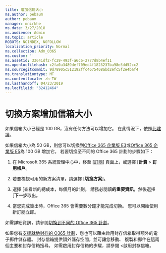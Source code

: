 ```yaml
---
title: 增加信箱大小
ms.author: pebaum
author: pebaum
manager: mnirkhe
ms.date: 3/27/2018
ms.audience: Admin
ms.topic: article
ROBOTS: NOINDEX, NOFOLLOW
localization_priority: Normal
ms.collection: Adm_O365
ms.custom: ''
ms.assetid: 33641df2-fc29-493f-a6c6-2777d8b4ef11
ms.openlocfilehash: c2fa0a3489def709ed4f1823237ba98e3dd52cc2
ms.sourcegitcommit: 9d78905c512192ffc4675468abd2efc5f2e4baf4
ms.translationtype: MT
ms.contentlocale: zh-TW
ms.lasthandoff: 04/23/2019
ms.locfileid: "32412464"
---
```

# <a name="switch-plans-to-increase-mailbox-size"></a>切換方案增加信箱大小

如果信箱大小已經是 100 GB，沒有任何方法可以增加它。 在此情況下，依照[此建議](https://support.office.com/client/e57572ff-0ba7-4782-ba5d-cdac3142ea71)。 
  
如果信箱大小為 50 GB，則您可以切換到[Office 365 企業版 E3](https://products.office.com/business/office-365-enterprise-e3-business-software)或[Office 365 企業版 E5](https://products.office.com/business/office-365-enterprise-e5-business-software)為 100 GB 增加它。 若要切換至不同的 Office 365 計劃的步驟如下：
  
1. 在 Microsoft 365 系統管理中心中，移至 [[訂閱](https://go.microsoft.com/fwlink/p/?linkid=842054)] 頁面上，或選擇 [**計費** \> **訂用帳戶**。
    
2. 若要檢視可用的新方案清單，請選擇 [**切換方案**]。 
    
3. 選擇 [查看新的總成本，每個月的計劃。 請務必閱讀**的重要資訊**，然後選擇 [**下一步**取出。 
    
4. 當您完成簽出時，Office 365 會需要數分鐘才能完成切換。 您可以開始使用新訂閱立即。
    
如需詳細資訊，請參閱[切換到不同的 Office 365 計劃](https://support.office.com/article/73318661-8f33-478b-bcc7-fb8d69dbb22a)。
  
如果您有[支援就地封存的 O365 計劃](https://docs.microsoft.com/en-us/office365/servicedescriptions/exchange-online-archiving-service-description/exchange-online-archiving-service-description)，您也可以藉由啟用封存信箱取得額外的電子郵件儲存體。  封存信箱提供額外儲存空間，並可讓您移動、 複製和郵件在這兩個主要和封存信箱搜尋。 如需啟用封存信箱的步驟，請參閱 <<c0>啟用封存信箱。
